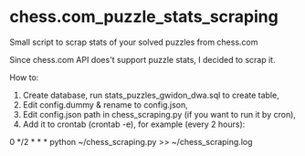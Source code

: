 # chess.com_puzzle_stats_scraping
Small script to scrap stats of your solved puzzles from chess.com

Since chess.com API does't support puzzle stats, I decided to scrap it.

How to:

1. Create database, run stats_puzzles_gwidon_dwa.sql to create table,
2. Edit config.dummy & rename to config.json,
3. Edit config.json path in chess_scraping.py (if you want to run it by cron),
4. Add it to crontab (crontab -e), for example (every 2 hours):

0 */2 * * * python ~/chess_scraping.py >> ~/chess_scraping.log

